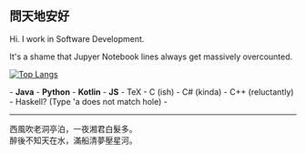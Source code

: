 ## 問天地安好

Hi. I work in Software Development.

It's a shame that Jupyer Notebook lines always get massively overcounted. 

<!-- ![Anurag's GitHub stats](https://github-readme-stats.vercel.app/api?username=Adrakaris&count_private=true&show_icons=true&theme=monokai) -->

 [![Top Langs](https://github-readme-stats.vercel.app/api/top-langs/?username=Adrakaris&layout=compact&theme=monokai&count_private=true)](https://github.com/anuraghazra/github-readme-stats) 

\- **Java** - **Python** - **Kotlin** - **JS** - TeX - C (ish) - C# (kinda) - C++ (reluctantly) - Haskell? (Type 'a does not match hole) -

-----

<!-- 日日采莲去，洲张多暮归。  
弄篙莫溅水，畏湿红莲衣。-->
西風吹老洞亭泊，一夜湘君白髮多。   
醉後不知天在水，滿船清夢壓星河。   
